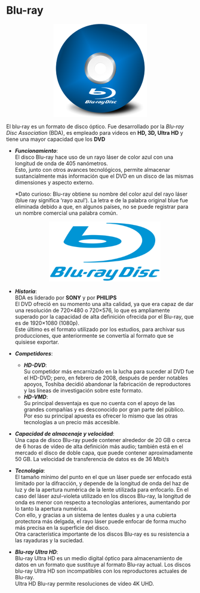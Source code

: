 # **Blu-ray**
<center><img src="disco.png" width="250"><br></center>

El blu-ray es un formato de disco óptico.
Fue desarrollado por la *Blu-ray Disc Association* (BDA), es empleado para videos en **HD, 3D, Ultra HD** y tiene una mayor capacidad que los **DVD**
* ***Funcionamiento***:  
El disco Blu-ray hace uso de un rayo láser de color azul con una longitud de onda de 405 nanómetros.  
 Esto, junto con otros avances tecnológicos, permite almacenar sustancialmente más información que el DVD en un disco de las mismas dimensiones y aspecto externo.
           
    *Dato curioso:  Blu-ray obtiene su nombre del color azul del rayo láser (blue ray significa ‘rayo azul’). La letra e de la palabra original blue fue eliminada debido a que, en algunos países, no se puede registrar para un nombre comercial una palabra común.
    <center><img src="bluray.png" width="300"><br></center>

* ***Historia***:    
BDA es liderado por **SONY** y por **PHILIPS**  
El DVD ofreció en su momento una alta calidad, ya que era capaz de dar una resolución de 720×480 o 720×576, lo que es ampliamente superado por la capacidad de alta definición ofrecida por el Blu-ray, que es de 1920×1080 (1080p).  
Este último es el formato utilizado por los estudios, para archivar sus producciones, que anteriormente se convertía al formato que se quisiese exportar. 
* ***Competidores***:  
    * ***HD-DVD***:  
      Su competidor más encarnizado en la lucha para suceder al DVD fue el HD-DVD; pero, en febrero de 2008, después de perder notables apoyos, Toshiba decidió abandonar la fabricación de reproductores y las líneas de investigación sobre este formato.  
    * ***HD-VMD***:  
    Su principal desventaja es que no cuenta con el apoyo de las grandes compañías y es desconocido por gran parte del público. Por eso su principal apuesta es ofrecer lo mismo que las otras tecnologías a un precio más accesible.
* ***Capacidad de almacenaje y velocidad***:  
Una capa de disco Blu-ray puede contener alrededor de 20 GB o cerca de 6 horas de vídeo de alta definición más audio; también está en el mercado el disco de doble capa, que puede contener aproximadamente 50 GB. La velocidad de transferencia de datos es de 36 Mbit/s
* ***Tecnologia***:  
El tamaño mínimo del punto en el que un láser puede ser enfocado está limitado por la difracción, y depende de la longitud de onda del haz de luz y de la apertura numérica de la lente utilizada para enfocarlo. En el caso del láser azul-violeta utilizado en los discos Blu-ray, la longitud de onda es menor con respecto a tecnologías anteriores, aumentando por lo tanto la apertura numérica.  
Con ello, y gracias a un sistema de lentes duales y a una cubierta protectora más delgada, el rayo láser puede enfocar de forma mucho más precisa en la superficie del disco.  
Otra característica importante de los discos Blu-ray es su resistencia a las rayaduras y la suciedad.
* ***Blu-ray Ultra HD***:  
Blu-ray Ultra HD es un medio digital óptico para almacenamiento de datos en un formato que sustituye al formato Blu-ray actual. Los discos blu-ray Ultra HD son incompatibles con los reproductores actuales de Blu-ray.  
Ultra HD Blu-ray permite resoluciones de vídeo 4K UHD.